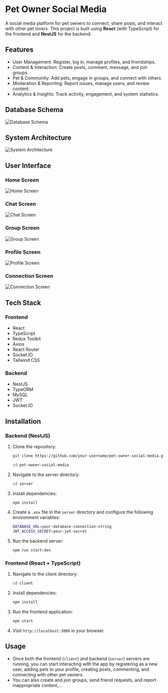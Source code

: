# Pet Owner Social Media

A social media platform for pet owners to connect, share posts, and interact with other pet lovers. This project is built using **React** (with TypeScript) for the frontend and **NestJS** for the backend.

## Features

- User Management: Register, log in, manage profiles, and friendships.
- Content & Interaction: Create posts, comment, message, and join groups.
- Pet & Community: Add pets, engage in groups, and connect with others.
- Moderation & Reporting: Report issues, manage users, and review content.
- Analytics & Insights: Track activity, engagement, and system statistics.

## Database Schema

![Database Schema](./image/database.png)

## System Architecture

![System Architecture](./image/system_architecture.png)

## User Interface

### Home Screen

![Home Screen](./image/home_screen.png)

### Chat Screen

![Chat Screen](./image/chat_screen.png)

### Group Screen

![Group Screen](./image/group_screen.png)

### Profile Screen

![Profile Screen](./image/profile_screen.png)

### Connection Screen

![Connection Screen](./image/connection_screen.png)

## Tech Stack

### Frontend

- React
- TypeScript
- Redux Toolkit
- Axios
- React Router
- Socket.IO
- Tailwind CSS

### Backend

- NestJS
- TypeORM
- MySQL
- JWT
- Socket.IO

## Installation

### Backend (NestJS)

1.  Clone the repository:

    ```bash
    git clone https://github.com/your-username/pet-owner-social-media.git

    cd pet-owner-social-media
    ```

2.  Navigate to the server directory:

    ```bash
    cd server
    ```

3.  Install dependencies:

    ```bash
    npm install
    ```

4.  Create a `.env` file in the `server` directory and configure the following environment variables:

    ```bash
    DATABASE_URL=your-database-connection-string
    JWT_ACCESS_SECRET=your-jwt-secret
    ```

5.  Run the backend server:

    ```bash
    npm run start:dev
    ```

### Frontend (React + TypeScript)

1. Navigate to the client directory:

    ```bash
    cd client
    ```

2. Install dependencies:

    ```bash
    npm install
    ```

3. Run the frontend application:

    ```bash
    npm start
    ```

4. Visit `http://localhost:3000` in your browser.

## Usage

-   Once both the frontend (`client`) and backend (`server`) servers are running, you can start interacting with the app by registering as a new user, adding pets to your profile, creating posts, commenting, and connecting with other pet owners.
-   You can also create and join groups, send friend requests, and report inappropriate content,...
